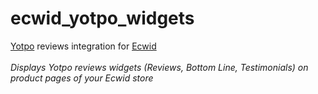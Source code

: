 ecwid_yotpo_widgets
===================

<a href="http://www.yotpo.com">Yotpo</a> reviews integration for <a href="http://www.ecwid.com">Ecwid</a>
<br />
<br />
<i>Displays Yotpo reviews widgets (Reviews, Bottom Line, Testimonials) on product pages of your Ecwid store</i>
